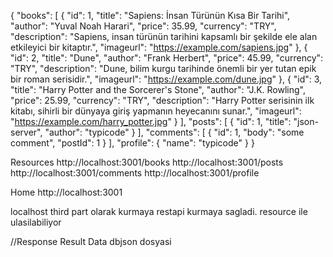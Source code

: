 {
    "books": [
        {
            "id": 1,
            "title": "Sapiens: İnsan Türünün Kısa Bir Tarihi",
            "author": "Yuval Noah Harari",
            "price": 35.99,
            "currency": "TRY",
            "description": "Sapiens, insan türünün tarihini kapsamlı bir şekilde ele alan etkileyici bir kitaptır.",
            "imageurl": "https://example.com/sapiens.jpg"
        },
        {
            "id": 2,
            "title": "Dune",
            "author": "Frank Herbert",
            "price": 45.99,
            "currency": "TRY",
            "description": "Dune, bilim kurgu tarihinde önemli bir yer tutan epik bir roman serisidir.",
            "imageurl": "https://example.com/dune.jpg"
        },
        {
            "id": 3,
            "title": "Harry Potter and the Sorcerer's Stone",
            "author": "J.K. Rowling",
            "price": 25.99,
            "currency": "TRY",
            "description": "Harry Potter serisinin ilk kitabı, sihirli bir dünyaya giriş yapmanın heyecanını sunar.",
            "imageurl": "https://example.com/harry_potter.jpg"
        }
    ],
    "posts": [
        {
            "id": 1,
            "title": "json-server",
            "author": "typicode"
        }
    ],
    "comments": [
        {
            "id": 1,
            "body": "some comment",
            "postId": 1
        }
    ],
    "profile": {
        "name": "typicode"
    }
}

Resources
  http://localhost:3001/books
  http://localhost:3001/posts
  http://localhost:3001/comments
  http://localhost:3001/profile

  Home
  http://localhost:3001

  localhost third part olarak kurmaya restapi kurmaya sagladi.
  resource ile ulasilabiliyor

  //Response Result Data dbjson dosyasi 